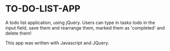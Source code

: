 # TO-DO-LIST-APP
 A todo list application, using jQuery. Users can type in tasks todo in the input field, save them and rearrange them, marked them as 'completed' and delete them!

 This app was written with Javascript and JQuery.
